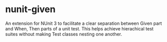 # nunit-given
An extension for NUnit 3 to facilitate a clear separation between Given part and When, Then parts of a unit test. This helps achieve hierachical test suites without making Test classes nesting one another.

